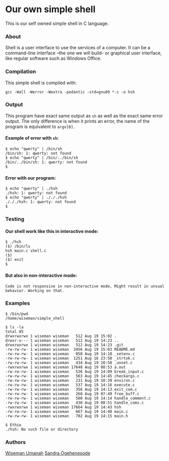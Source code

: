 # Our own simple shell

This is our self owned simple shell in C language.

### About

Shell is a user interface to use the services of a computer. It can be a command-line interface –the one we will build- or graphical user interface, like regular software such as Windows Office.

### Compilation
This simple shell is compiled with:
```
gcc -Wall -Werror -Wextra -pedantic -std=gnu89 *.c -o hsh
```

### Output
This program have exact same output as ```sh``` as well as the exact same error output. The only difference is when it prints an error, the name of the program is equivalent to ```argv[0]```.

#### Example of error with ```sh```:
```
$ echo "qwerty" | /bin/sh
/bin/sh: 1: qwerty: not found
$ echo "qwerty" | /bin/../bin/sh
/bin/../bin/sh: 1: qwerty: not found
$
```

#### Error with our program:

```
$ echo "qwerty" | ./hsh
./hsh: 1: qwerty: not found
$ echo "qwerty" | ./././hsh
./././hsh: 1: qwerty: not found
$
```
### Testing
#### Our shell work like this in interactive mode:
```
$ ./hsh
($) /bin/ls
hsh main.c shell.c
($)
($) exit
$
```

#### But also in non-interactive mode:
```
Code is not responsive in non-interactive mode, Might result in unsual behavior. Working on that.
```
### Examples
```
$ /bin/pwd
/home/wiseman/simple_shell
```

```
$ ls -la
total 85
drwxrwxrwx 1 wiseman wiseman   512 Aug 19 15:02 .
drwxr-x--- 1 wiseman wiseman   512 Aug 19 14:23 ..
drwxrwxrwx 1 wiseman wiseman   512 Aug 19 14:23 .git
-rw-rw-rw- 1 wiseman wiseman  3456 Aug 19 15:03 README.md
-rw-rw-rw- 1 wiseman wiseman   858 Aug 19 14:18 _setenv.c
-rw-rw-rw- 1 wiseman wiseman  1251 Aug 16 23:50 _strtok.c
-rw-rw-rw- 1 wiseman wiseman   434 Aug 19 10:58 _unset.c
-rwxrwxrwx 1 wiseman wiseman 17648 Aug 19 08:53 a.out
-rw-rw-rw- 1 wiseman wiseman   536 Aug 19 14:09 break_input.c
-rw-rw-rw- 1 wiseman wiseman   563 Aug 19 14:45 checkargs.c
-rw-rw-rw- 1 wiseman wiseman   231 Aug 19 10:39 environ.c
-rw-rw-rw- 1 wiseman wiseman   537 Aug 19 14:16 execute.c
-rw-rw-rw- 1 wiseman wiseman   356 Aug 19 14:13 exit_com.c
-rw-rw-rw- 1 wiseman wiseman   268 Aug 19 07:49 free_buff.c
-rw-rw-rw- 1 wiseman wiseman   500 Aug 19 14:14 handle_comment.c
-rw-rw-rw- 1 wiseman wiseman   430 Aug 19 08:51 handle_coms.c
-rwxrwxrwx 1 wiseman wiseman 17664 Aug 19 14:43 hsh
-rw-rw-rw- 1 wiseman wiseman   667 Aug 19 14:40 main.c
-rw-rw-rw- 1 wiseman wiseman   702 Aug 19 14:15 main.h
```

```
$ Ethio
./hsh: No such file or directory
```

### Authors
[Wiseman Umanah](https://github.com/wiseman-umanah)
[Sandra Ogehenesode](https://github.com/sandy)
